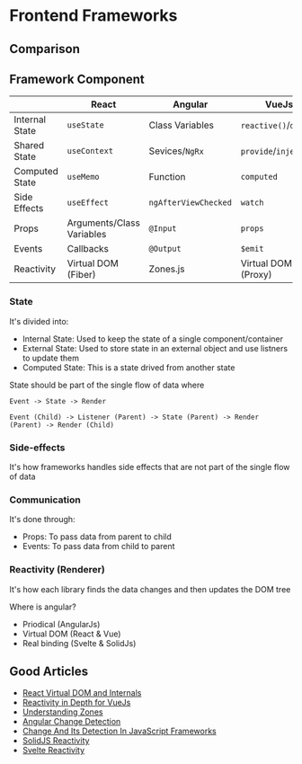 # Frontend Frameworks

## Comparison

## Framework Component

|                | React                     | Angular              | VueJs                 | AngularJs       | SolidJs        | Svelte                     |
| -------------- | ------------------------- | -------------------- | --------------------- | --------------- | -------------- | -------------------------- |
| Internal State | `useState`                | Class Variables      | `reactive()`/`data()` | `$state`        | `createSignal` | Variables                  |
| Shared State   | `useContext`              | Sevices/`NgRx`       | `provide`/`inject`    | Services        | `useContext`   | `setContenxt`/`getContext` |
| Computed State | `useMemo`                 | Function             | `computed`            | Functions       | `createMemo`   | `$:`                       |
| Side Effects   | `useEffect`               | `ngAfterViewChecked` | `watch`               | `$watch`        | `createEffect` | `afterUpdate`              |
| Props          | Arguments/Class Variables | `@Input`             | `props`               | Class Variables | Arguments      | `export`                   |
| Events         | Callbacks                 | `@Output`            | `$emit`               | Callbacks       | Callbacks      | `dispatch`                 |
| Reactivity     | Virtual DOM (Fiber)       | Zones.js             | Virtual DOM (Proxy)   | $digest Cycle   | Direct (N/A)   | Direct (N/A)               |

### State

It's divided into:

- Internal State: Used to keep the state of a single component/container
- External State: Used to store state in an external object and use listners to update them
- Computed State: This is a state drived from another state

State should be part of the single flow of data where

```
Event -> State -> Render
```

```
Event (Child) -> Listener (Parent) -> State (Parent) -> Render (Parent) -> Render (Child)
```

### Side-effects

It's how frameworks handles side effects that are not part of the single flow of data

### Communication

It's done through:

- Props: To pass data from parent to child
- Events: To pass data from child to parent

### Reactivity (Renderer)

It's how each library finds the data changes and then updates the DOM tree

Where is angular?

- Priodical (AngularJs)
- Virtual DOM (React & Vue)
- Real binding (Svelte & SolidJs)

## Good Articles

- [React Virtual DOM and Internals](https://reactjs.org/docs/faq-internals.html#gatsby-focus-wrapper)
- [Reactivity in Depth for VueJs](https://vuejs.org/guide/extras/reactivity-in-depth.html)
- [Understanding Zones](https://blog.thoughtram.io/angular/2016/01/22/understanding-zones.html)
- [Angular Change Detection](https://angular.io/guide/change-detection)
- [Change And Its Detection In JavaScript Frameworks](https://teropa.info/blog/2015/03/02/change-and-its-detection-in-javascript-frameworks.html)
- [SolidJS Reactivity](https://www.solidjs.com/guides/reactivity)
- [Svelte Reactivity](https://svelte.dev/blog/svelte-3-rethinking-reactivity)
